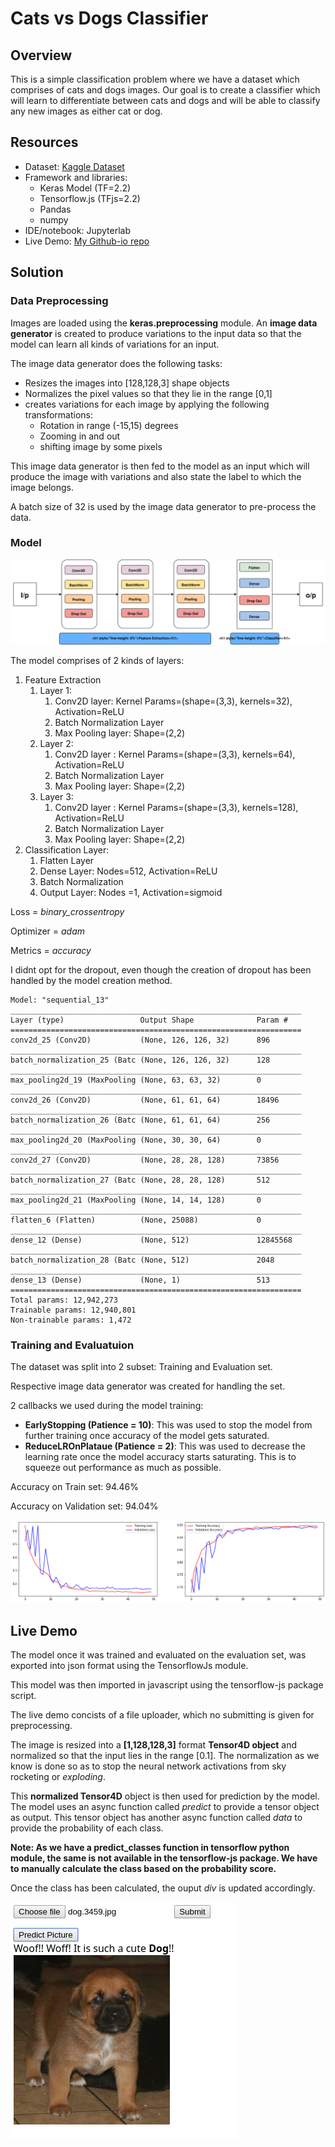 # Cats vs Dogs Classifier

## Overview

This is a simple classification problem where we have a dataset which comprises of cats and dogs images. Our goal is to create a classifier which will learn to differentiate between cats and dogs and will be able to classify any new images as either cat or dog.



## Resources

- Dataset: <a href='https://www.kaggle.com/c/dogs-vs-cats'>Kaggle Dataset</a>
- Framework and libraries: 
  - Keras Model (TF=2.2)
  - Tensorflow.js (TFjs=2.2)
  - Pandas
  - numpy
- IDE/notebook: Jupyterlab
- Live Demo: <a href='https://sb-jr.github.io/projects/dogs_vs_cats_classifier/dogs_vs_cats_classifier.html'>My Github-io repo</a>



## Solution

### Data Preprocessing

Images are loaded using the **keras.preprocessing** module. An **image data generator** is created to produce variations to the input data so that the model can learn all kinds of variations for an input. 

The image data generator does the following tasks:

- Resizes the images into [128,128,3] shape objects
- Normalizes the pixel values so that they lie in the range [0,1]
- creates variations for each image by applying the following transformations:
  - Rotation in range (-15,15) degrees
  - Zooming in and out
  - shifting image by some pixels

This image data generator is then fed to the model as an input which will produce the image with variations and also state the label to which the image belongs.

A batch size of 32 is used by the image data generator to pre-process the data.



### Model

<img src='dogs_vs_cats_model.svg'/>



The model comprises of 2 kinds of layers:

1. Feature Extraction
   1. Layer 1:
      1. Conv2D layer: Kernel Params=(shape=(3,3), kernels=32), Activation=ReLU
      2. Batch Normalization Layer
      3. Max Pooling layer: Shape=(2,2)
   2. Layer 2:
      1. Conv2D layer : Kernel Params=(shape=(3,3), kernels=64), Activation=ReLU
      2. Batch Normalization Layer
      3. Max Pooling layer: Shape=(2,2)
   3. Layer 3:
      1. Conv2D layer : Kernel Params=(shape=(3,3), kernels=128), Activation=ReLU
      2. Batch Normalization Layer
      3. Max Pooling layer: Shape=(2,2)
2. Classification Layer:
   1. Flatten Layer
   2. Dense Layer: Nodes=512, Activation=ReLU
   3. Batch Normalization
   4. Output Layer: Nodes =1, Activation=sigmoid

Loss = *binary_crossentropy*

Optimizer = *adam*

Metrics = *accuracy*

I didnt opt for the dropout, even though the creation of dropout has been handled by the model creation method.



```
Model: "sequential_13"
_________________________________________________________________
Layer (type)                 Output Shape              Param #   
=================================================================
conv2d_25 (Conv2D)           (None, 126, 126, 32)      896       
_________________________________________________________________
batch_normalization_25 (Batc (None, 126, 126, 32)      128       
_________________________________________________________________
max_pooling2d_19 (MaxPooling (None, 63, 63, 32)        0         
_________________________________________________________________
conv2d_26 (Conv2D)           (None, 61, 61, 64)        18496     
_________________________________________________________________
batch_normalization_26 (Batc (None, 61, 61, 64)        256       
_________________________________________________________________
max_pooling2d_20 (MaxPooling (None, 30, 30, 64)        0         
_________________________________________________________________
conv2d_27 (Conv2D)           (None, 28, 28, 128)       73856     
_________________________________________________________________
batch_normalization_27 (Batc (None, 28, 28, 128)       512       
_________________________________________________________________
max_pooling2d_21 (MaxPooling (None, 14, 14, 128)       0         
_________________________________________________________________
flatten_6 (Flatten)          (None, 25088)             0         
_________________________________________________________________
dense_12 (Dense)             (None, 512)               12845568  
_________________________________________________________________
batch_normalization_28 (Batc (None, 512)               2048      
_________________________________________________________________
dense_13 (Dense)             (None, 1)                 513       
=================================================================
Total params: 12,942,273
Trainable params: 12,940,801
Non-trainable params: 1,472
```



### Training and Evaluatuion

The dataset was split into 2 subset: Training and Evaluation set.

Respective image data generator was created for handling the set.

2 callbacks we used during the model training:

- __EarlyStopping (Patience = 10)__: This was used to stop the model from further training once accuracy of the model gets saturated.
- __ReduceLROnPlataue (Patience = 2)__: This was used to decrease the learning rate once the model accuracy starts saturating. This is to squeeze out performance as much as possible.

Accuracy on Train set: 94.46%

Accuracy on Validation set: 94.04%

<img src='performance.png'/>



## Live Demo

The model once it was trained and evaluated on the evaluation set, was exported into json format using the TensorflowJs module.

This model was then imported in javascript using the tensorflow-js package script.

The live demo concists of a file uploader, which no submitting is given for preprocessing.

The image is resized into a **[1,128,128,3]** format **Tensor4D object** and normalized so that the input lies in the range [0.1]. The normalization as we know is done so as to stop the neural network activations from sky rocketing or *exploding*.

This **normalized Tensor4D** object is then used for prediction by the model. The model uses an async function called *predict* to provide a tensor object as output. This tensor object has another async function called *data* to provide the probability of each class.

**Note: As we have a predict_classes function in tensorflow python module, the same is not available in the tensorflow-js package. We have to manually calculate the class based on the probability score.**

Once the class has been calculated, the ouput *div* is updated accordingly.

<img src='screenshot.png' />



